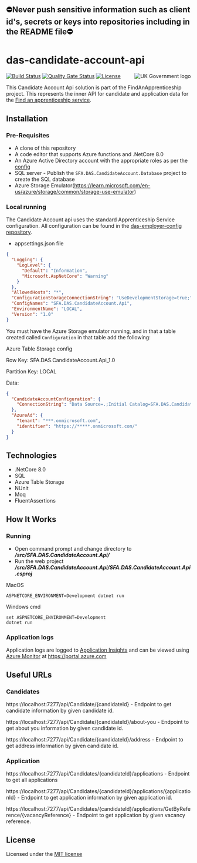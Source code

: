 
## ⛔Never push sensitive information such as client id's, secrets or keys into repositories including in the README file⛔

# das-candidate-account-api

<img src="https://avatars.githubusercontent.com/u/9841374?s=200&v=4" align="right" alt="UK Government logo">

[![Build Status]([https://sfa-gov-uk.visualstudio.com/Digital%20Apprenticeship%20Service/_apis/build/status%2Fdas-candidate-account-api?repoName=SkillsFundingAgency%2Fdas-candidate-account-api&branchName=main)](https://sfa-gov-uk.visualstudio.com/Digital%20Apprenticeship%20Service/_build/latest?definitionId=3561&repoName=SkillsFundingAgency%2Fdas-candidate-account-api&branchName=main](https://sfa-gov-uk.visualstudio.com/Digital%20Apprenticeship%20Service/_apis/build/status%2Fdas-candidate-account-api?repoName=SkillsFundingAgency%2Fdas-candidate-account-api&branchName=main)](https://sfa-gov-uk.visualstudio.com/Digital%20Apprenticeship%20Service/_build/latest?definitionId=3561&repoName=SkillsFundingAgency%2Fdas-candidate-account-api&branchName=main))
[![Quality Gate Status]([https://sonarcloud.io/api/project_badges/measure?project=SkillsFundingAgency_das-candidate-account-api&metric=alert_status)](https://sonarcloud.io/summary/new_code?id=SkillsFundingAgency_das-candidate-account-api](https://sonarcloud.io/api/project_badges/measure?project=SkillsFundingAgency_das-candidate-account-api&metric=alert_status)](https://sonarcloud.io/summary/new_code?id=SkillsFundingAgency_das-candidate-account-api))
[![License](https://img.shields.io/badge/license-MIT-lightgrey.svg?longCache=true&style=flat-square)](https://en.wikipedia.org/wiki/MIT_License)

This Candidate Account Api solution is part of the FindAnApprenticeship project. This represents the inner API for candidate and application data for the [Find an apprenticeship service](https://www.gov.uk/apply-apprenticeship).

## Installation

### Pre-Requisites

* A clone of this repository
* A code editor that supports Azure functions and .NetCore 8.0
* An Azure Active Directory account with the appropriate roles as per the [config](https://github.com/SkillsFundingAgency/das-employer-config/blob/master/das-candidate-account-api/SFA.DAS.CandidateAccount.Api.json)
* SQL server - Publish the `SFA.DAS.CandidateAccount.Database` project to create the SQL database
* Azure Storage Emulator(https://learn.microsoft.com/en-us/azure/storage/common/storage-use-emulator)

### Local running

The Candidate Account api uses the standard Apprenticeship Service configuration. All configuration can be found in the [das-employer-config repository](https://github.com/SkillsFundingAgency/das-employer-config/blob/master/das-candidate-account-api/SFA.DAS.CandidateAccount.Api.json).

* appsettings.json file
```json
{
  "Logging": {
    "LogLevel": {
      "Default": "Information",
      "Microsoft.AspNetCore": "Warning"
    }
  },
  "AllowedHosts": "*",
  "ConfigurationStorageConnectionString": "UseDevelopmentStorage=true;",
  "ConfigNames": "SFA.DAS.CandidateAccount.Api",
  "EnvironmentName": "LOCAL",
  "Version": "1.0"
}
```

You must have the Azure Storage emulator running, and in that a table created called `Configuration` in that table add the following:

Azure Table Storage config

Row Key: SFA.DAS.CandidateAccount.Api_1.0

Partition Key: LOCAL

Data:

```json
{
  "CandidateAccountConfiguration": {
    "ConnectionString": "Data Source=.;Initial Catalog=SFA.DAS.CandidateAccount;User Id=sa;Password={YOUR_PASSWORD};Pooling=False;Connect Timeout=30;Encrypt=False;"
  },
  "AzureAd": {
    "tenant": "***.onmicrosoft.com",
    "identifier": "https://*****.onmicrosoft.com/"
  }
}
```

## Technologies

* .NetCore 8.0
* SQL
* Azure Table Storage
* NUnit
* Moq
* FluentAssertions

## How It Works

### Running

* Open command prompt and change directory to _**/src/SFA.DAS.CandidateAccount.Api/**_
* Run the web project _**/src/SFA.DAS.CandidateAccount.Api/SFA.DAS.CandidateAccount.Api.csproj**_

MacOS
```
ASPNETCORE_ENVIRONMENT=Development dotnet run
```
Windows cmd
```
set ASPNETCORE_ENVIRONMENT=Development
dotnet run
```

### Application logs
Application logs are logged to [Application Insights](https://learn.microsoft.com/en-us/azure/azure-monitor/app/app-insights-overview) and can be viewed using [Azure Monitor](https://learn.microsoft.com/en-us/azure/azure-monitor/overview) at https://portal.azure.com

## Useful URLs

### Candidates

https://localhost:7277/api/Candidate/{candidateId} - Endpoint to get candidate information by given candidate id.

https://localhost:7277/api/Candidate/{candidateId}/about-you - Endpoint to get about you information by given candidate id.

https://localhost:7277/api/Candidate/{candidateId}/address - Endpoint to get address information by given candidate id.


### Application

https://localhost:7277/api/Candidates/{candidateId}/applications - Endpoint to get all applications

https://localhost:7277/api/Candidates/{candidateId}/applications/{applicationId} - Endpoint to get application information by given application id.

https://localhost:7277/api/Candidates/{candidateId}/applications/GetByReference/{vacancyReference} - Endpoint to get application by given vacancy reference.

## License

Licensed under the [MIT license](LICENSE)